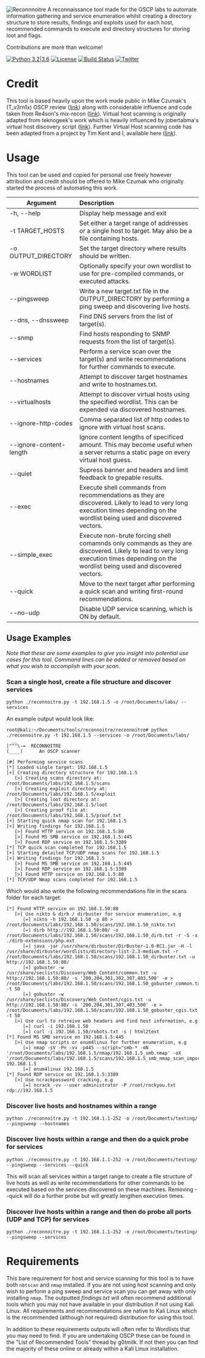 ![Reconnnoitre](https://github.com/codingo/Reconnoitre/blob/master/tank-152362_640.png)
A reconnaissance tool made for the OSCP labs to automate information gathering and service enumeration whilst creating a directory structure to store  results, findings and exploits used for each host, recommended commands to execute and directory structures for storing loot and flags.

Contributions are more than welcome!

[![Python 3.2|3.6](https://img.shields.io/badge/python-3.2|3.6-green.svg)](https://www.python.org/) [![License](https://img.shields.io/badge/license-GPL3-_red.svg)](https://www.gnu.org/licenses/gpl-3.0.en.html) [![Build Status](https://travis-ci.org/codingo/Reconnoitre.svg?branch=master)](https://travis-ci.org/codingo/Reconnoitre) [![Twitter](https://img.shields.io/badge/twitter-@codingo__-blue.svg)](https://twitter.com/codingo_)

# Credit

This tool is based heavily upon the work made public in Mike Czumak's (T_v3rn1x) OSCP review ([link](https://www.securitysift.com/offsec-pwb-oscp/)) along with considerable influence and code taken from Re4son's mix-recon ([link](https://whitedome.com.au/re4son/category/re4son/oscpnotes/)). Virtual host scanning is originally adapted from teknogeek's work which is heavily influenced by jobertabma's virtual host discovery script ([link](https://github.com/jobertabma/virtual-host-discovery)). Further Virtual Host scanning code has been adapted from a project by Tim Kent and I, available here ([link](https://github.com/codingo/VHostScan)).

# Usage

This tool can be used and copied for personal use freely however attribution and credit should be offered to Mike Czumak who originally started the process of automating this work.

| Argument        | Description |
| ------------- |:-------------|
| -h, --help | Display help message and exit |
| -t TARGET_HOSTS | Set either a target range of addresses or a single host to target. May also be a file containing hosts. |
| -o OUTPUT_DIRECTORY | Set the target directory where results should be written. |
| -w WORDLIST | Optionally specify your own wordlist to use for pre-compiled commands, or executed attacks. |
| --pingsweep | Write a new target.txt file in the OUTPUT_DIRECTORY by performing a ping sweep and discovering live hosts. |
| --dns, --dnssweep | Find DNS servers from the list of target(s). |
| --snmp | Find hosts responding to SNMP requests from the list of target(s). |
| --services | Perform a service scan over the target(s) and write recommendations for further commands to execute. |
| --hostnames | Attempt to discover target hostnames and write to hostnames.txt. |
| --virtualhosts | Attempt to discover virtual hosts using the specified wordlist. This can be expended via discovered hostnames. |
| --ignore-http-codes | Comma separated list of http codes to ignore with virtual host scans. |
| --ignore-content-length | Ignore content lengths of specificed amount. This may become useful when a server returns a static page on every virtual host guess. |
| --quiet | Supress banner and headers and limit feedback to grepable results. |
| --exec | Execute shell commands from recommendations as they are discovered. Likely to lead to very long execution times depending on the wordlist being used and discovered vectors. |
| --simple_exec | Execute non-brute forcing shell comamnds only commands as they are discovered. Likely to lead to very long execution times depending on the wordlist being used and discovered vectors. |
| --quick | Move to the next target after performing a quick scan and writing first-round recommendations. |
| --no-udp | Disable UDP service scanning, which is ON by default. |

## Usage Examples
_Note that these are some examples to give you insight into potential use cases for this tool. Command lines can be added or removed based on what you wish to accomplish with your scan._

### Scan a single host, create a file structure and discover services
```
python ./reconnoitre.py -t 192.168.1.5 -o /root/Documents/labs/ --services
```

An example output would look like:

```
root@kali:~/Documents/tools/reconnoitre/reconnoitre# python ./reconnoitre.py -t 192.168.1.5 --services -o /root/Documents/labs/
  __
|"""\-=  RECONNOITRE
(____)      An OSCP scanner

[#] Performing service scans
[*] Loaded single target: 192.168.1.5
[+] Creating directory structure for 192.168.1.5
   [>] Creating scans directory at: /root/Documents/labs/192.168.1.5/scans
   [>] Creating exploit directory at: /root/Documents/labs/192.168.1.5/exploit
   [>] Creating loot directory at: /root/Documents/labs/192.168.1.5/loot
   [>] Creating proof file at: /root/Documents/labs/192.168.1.5/proof.txt
[+] Starting quick nmap scan for 192.168.1.5
[+] Writing findings for 192.168.1.5
   [>] Found HTTP service on 192.168.1.5:80
   [>] Found MS SMB service on 192.168.1.5:445
   [>] Found RDP service on 192.168.1.5:3389
[*] TCP quick scan completed for 192.168.1.5
[+] Starting detailed TCP/UDP nmap scans for 192.168.1.5
[+] Writing findings for 192.168.1.5
   [>] Found MS SMB service on 192.168.1.5:445
   [>] Found RDP service on 192.168.1.5:3389
   [>] Found HTTP service on 192.168.1.5:80
[*] TCP/UDP Nmap scans completed for 192.168.1.5
```
Which would also write the following recommendations file in the scans folder for each target:
```
[*] Found HTTP service on 192.168.1.50:80
   [>] Use nikto & dirb / dirbuster for service enumeration, e.g
      [=] nikto -h 192.168.1.50 -p 80 > /root/Documents/labs/192.168.1.50/scans/192.168.1.50_nikto.txt
      [=] dirb http://192.168.1.50:80/ -o /root/Documents/labs/192.168.1.50/scans/192.168.1.50_dirb.txt -r -S -x ./dirb-extensions/php.ext
      [=] java -jar /usr/share/dirbuster/DirBuster-1.0-RC1.jar -H -l /usr/share/dirbuster/wordlists/directory-list-2.3-medium.txt -r /root/Documents/labs/192.168.1.50/scans/192.168.1.50_dirbuster.txt -u http://192.168.1.50:80/
      [=] gobuster -w /usr/share/seclists/Discovery/Web_Content/common.txt -u http://192.168.1.50:80/ -s '200,204,301,302,307,403,500' -e > /root/Documents/labs/192.168.1.50/scans/192.168.1.50_gobuster_common.txt -t 50 
      [=] gobuster -w /usr/share/seclists/Discovery/Web_Content/cgis.txt -u http://192.168.1.50:80/ -s '200,204,301,307,403,500' -e > /root/Documents/labs/192.168.1.50/scans/192.168.1.50_gobuster_cgis.txt -t 50 
   [>] Use curl to retreive web headers and find host information, e.g
      [=] curl -i 192.168.1.50
      [=] curl -i 192.168.1.50/robots.txt -s | html2text
[*] Found MS SMB service on 192.168.1.5:445
   [>] Use nmap scripts or enum4linux for further enumeration, e.g
      [=] nmap -sV -Pn -vv -p445 --script="smb-* -oN '/root/Documents/labs/192.168.1.5/nmap/192.168.1.5_smb.nmap' -oX '/root/Documents/labs/192.168.1.5/scans/192.168.1.5_smb_nmap_scan_import.xml' 192.168.1.5
      [=] enum4linux 192.168.1.5
[*] Found RDP service on 192.168.1.5:3389
   [>] Use ncrackpassword cracking, e.g
      [=] ncrack -vv --user administrator -P /root/rockyou.txt rdp://192.168.1.5
```
### Discover live hosts and hostnames within a range
```
python ./reconnoitre.py -t 192.168.1.1-252 -o /root/Documents/testing/ --pingsweep --hostnames
```

### Discover live hosts within a range and then do a quick probe for services
```
python ./reconnoitre.py -t 192.168.1.1-252 -o /root/Documents/testing/ --pingsweep --services --quick
```
This will scan all services within a target range to create a file structure of live hosts as well as write recommendations for other commands to be executed based on the services discovered on these machines. Removing --quick will do a further probe but will greatly lengthen execution times.

### Discover live hosts within a range and then do probe all ports (UDP and TCP) for services
```
python ./reconnoitre.py -t 192.168.1.1-252 -o /root/Documents/testing/ --pingsweep --services
```

# Requirements

This bare requirement for host and service scanning for this tool is to have both `nbtscan` and `nmap` installed. If you are not using host scanning and only wish to perform a ping sweep and service scan you can get away with only installing `nmap`. The outputted _findings.txt_ will often recommend additional tools which you may not have available in your distribution if not using Kali Linux. All requirements and recommendations are native to Kali Linux which is the recommended (although not required) distribution for using this tool.

In addition to these requirements outputs will often refer to Wordlists that you may need to find. If you are undertaking OSCP these can be found in the "List of Recommended Tools" thread by g0tmilk. If not then you can find the majority of these online or already within a Kali Linux installation.
